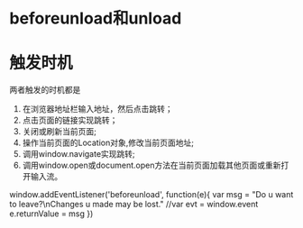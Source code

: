 # beforeunload和unload

# 触发时机

两者触发的时机都是

1. 在浏览器地址栏输入地址，然后点击跳转；
2. 点击页面的链接实现跳转；
3. 关闭或刷新当前页面;
4. 操作当前页面的Location对象,修改当前页面地址;
5. 调用window.navigate实现跳转;
6. 调用window.open或document.open方法在当前页面加载其他页面或重新打开输入流。

window.addEventListener('beforeunload', function(e){
  var msg = "Do u want to leave?\nChanges u made may be lost."
  //var evt = window.event
  e.returnValue = msg
})